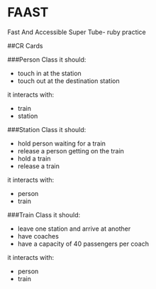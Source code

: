 FAAST
=====

Fast And Accessible Super Tube- ruby practice

##CR Cards

###Person Class
it should:
- touch in at the station
- touch out at the destination station

it interacts with:
- train
- station

###Station Class
it should:
- hold person waiting for a train
- release a person getting on the train
- hold a train
- release a train

it interacts with:
- person
- train

###Train Class
it should:
- leave one station and arrive at another 
- have coaches
- have a capacity of 40 passengers per coach

it interacts with:
- person
- train
